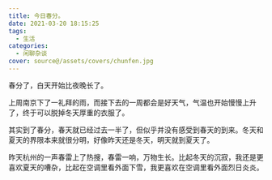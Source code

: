 ```yaml
---
title: 今日春分。
date: 2021-03-20 18:15:25
tags:
  - 生活
categories:
  - 闲聊杂谈
cover: source@/assets/covers/chunfen.jpg
---
```


春分了，白天开始比夜晚长了。

上周南京下了一礼拜的雨，而接下去的一周都会是好天气，气温也开始慢慢上升了，终于可以脱掉冬天厚重的衣服了。

其实到了春分，春天就已经过去一半了，但似乎并没有感受到春天的到来。冬天和夏天的界限本来就很分明，好像昨天还是冬天，明天就到夏天了。

昨天杭州的一声春雷上了热搜，春雷一响，万物生长。比起冬天的沉寂，我还是更喜欢夏天的嘈杂，比起在空调里看外面下雪，我更喜欢在空调里看外面烈日炎炎。
